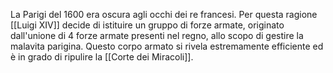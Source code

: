 La Parigi del 1600 era oscura agli occhi dei re francesi.
Per questa ragione [[Luigi XIV]] decide di istituire un gruppo di forze armate, originato dall'unione di 4 forze armate presenti nel regno, allo scopo di gestire la malavita parigina.
Questo corpo armato si rivela estremamente efficiente ed è in grado di ripulire la [[Corte dei Miracoli]].